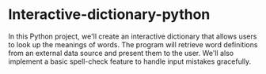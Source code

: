 # Interactive-dictionary-python
In this Python project, we'll create an interactive dictionary that allows users to look up the meanings of words. The program will retrieve word definitions from an external data source and present them to the user. We'll also implement a basic spell-check feature to handle input mistakes gracefully.
